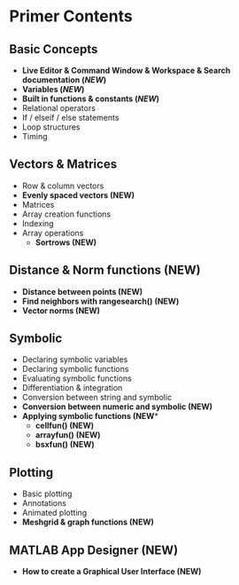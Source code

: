 # Primer Contents
## Basic Concepts
  -	**Live Editor & Command Window & Workspace & Search documentation (*NEW*)**
  -	**Variables (*NEW*)**
  -	**Built in functions & constants (*NEW*)**
  -	Relational operators
  -	If / elseif / else statements
  -	Loop structures
  -	Timing
## Vectors & Matrices
  -	Row & column vectors
  -	**Evenly spaced vectors (NEW)**
  -	Matrices
  - Array creation functions
  -	Indexing
  -	Array operations
    -	 **Sortrows (NEW)**
## **Distance & Norm functions (NEW)**
  -	**Distance between points (NEW)**
  -	**Find neighbors with rangesearch() (NEW)**
  -	**Vector norms (NEW)**
## Symbolic
  -	Declaring symbolic variables
  -	Declaring symbolic functions
  -	Evaluating symbolic functions
  -	Differentiation & integration
  -	Conversion between string and symbolic
  -	**Conversion between numeric and symbolic (NEW)**
  -	**Applying symbolic functions (NEW***
    -	**cellfun() (NEW)**	
    -	**arrayfun() (NEW)**
    -	**bsxfun() (NEW)**
## Plotting
  -	Basic plotting
  -	Annotations
  -	Animated plotting
  -	**Meshgrid & graph functions (NEW)**
## **MATLAB App Designer (NEW)**
  -	**How to create a Graphical User Interface (NEW)**
